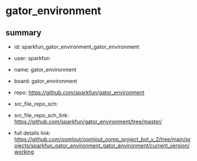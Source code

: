 # gator_environment
 
## summary 
* id: sparkfun_gator_environment_gator_environment
* user: sparkfun
* name: gator_environment
* board: gator_environment
* repo: https://github.com/sparkfun/gator_environment



* src_file_repo_sch: 
* src_file_repo_sch_link: https://github.com/sparkfun/gator_environment/tree/master/
* full details link: https://github.com/oomlout/oomlout_oomp_project_bot_v_2/tree/main/projects/sparkfun_gator_environment_gator_environment/current_version/working  







